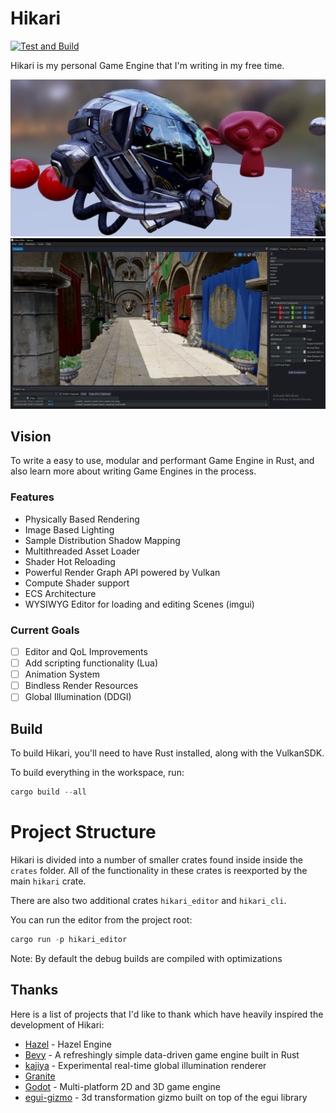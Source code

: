 # Hikari
[![Test and Build](https://github.com/Ax9D/Hikari/actions/workflows/ci.yml/badge.svg)](https://github.com/Ax9D/Hikari/actions/workflows/ci.yml)

Hikari is my personal Game Engine that I'm writing in my free time. 

![hikari_render_demo](./demo.png)
![editor_demo](./editor_demo.png)

## Vision
To write a easy to use, modular and performant Game Engine in Rust, and also learn more about writing Game Engines in the process.

### Features
* Physically Based Rendering 
* Image Based Lighting
* Sample Distribution Shadow Mapping
* Multithreaded Asset Loader
* Shader Hot Reloading
* Powerful Render Graph API powered by Vulkan
* Compute Shader support
* ECS Architecture
* WYSIWYG Editor for loading and editing Scenes (imgui)

### Current Goals
- [ ] Editor and QoL Improvements
- [ ] Add scripting functionality (Lua)
- [ ] Animation System
- [ ] Bindless Render Resources
- [ ] Global Illumination (DDGI)

## Build
To build Hikari, you'll need to have Rust installed, along with the VulkanSDK.

To build everything in the workspace, run:
```rust
cargo build --all
```

# Project Structure

Hikari is divided into a number of smaller crates found inside inside the `crates` folder. All of the functionality in these crates is reexported by the main `hikari` crate.

There are also two additional crates `hikari_editor` and `hikari_cli`.

You can run the editor from the project root: 
```rust
cargo run -p hikari_editor
```
Note: By default the debug builds are compiled with optimizations

## Thanks
Here is a list of projects that I'd like to thank which have heavily inspired the development of Hikari:

* [Hazel](https://github.com/TheCherno/Hazel) - Hazel Engine
* [Bevy](https://github.com/bevyengine/bevy) - A refreshingly simple data-driven game engine built in Rust
* [kajiya](https://github.com/EmbarkStudios/kajiya) - Experimental real-time global illumination renderer
* [Granite](https://github.com/Themaister/Granite)
* [Godot](https://github.com/godotengine/godot) - Multi-platform 2D and 3D game engine
* [egui-gizmo](https://github.com/urholaukkarinen/egui-gizmo) - 3d transformation gizmo built on top of the egui library

